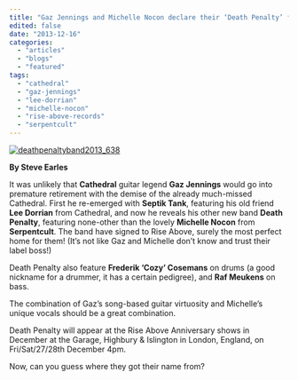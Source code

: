 ```yaml
---
title: "Gaz Jennings and Michelle Nocon declare their ‘Death Penalty’ for Rise Above!"
edited: false
date: "2013-12-16"
categories:
  - "articles"
  - "blogs"
  - "featured"
tags:
  - "cathedral"
  - "gaz-jennings"
  - "lee-dorrian"
  - "michelle-nocon"
  - "rise-above-records"
  - "serpentcult"
---
```


[![deathpenaltyband2013_638](http://www.hellbound.ca/wp-content/uploads/2013/12/deathpenaltyband2013_638-590x385.jpg)](http://www.hellbound.ca/wp-content/uploads/2013/12/deathpenaltyband2013_638.jpg)

**By Steve Earles**

It was unlikely that **Cathedral** guitar legend **Gaz Jennings** would go into premature retirement with the demise of the already much-missed Cathedral. First he re-emerged with **Septik Tank**, featuring his old friend **Lee Dorrian** from Cathedral, and now he reveals his other new band **Death Penalty**, featuring none-other than the lovely **Michelle Nocon** from **Serpentcult**. The band have signed to Rise Above, surely the most perfect home for them! (It’s not like Gaz and Michelle don’t know and trust their label boss!)

Death Penalty also feature **Frederik ‘Cozy’ Cosemans** on drums (a good nickname for a drummer, it has a certain pedigree), and **Raf Meukens** on bass.

The combination of Gaz’s song-based guitar virtuosity and Michelle’s unique vocals should be a great combination.

Death Penalty will appear at the Rise Above Anniversary shows in December at the Garage, Highbury & Islington in London, England, on Fri/Sat/27/28th December 4pm.

Now, can you guess where they got their name from?
